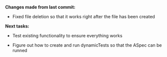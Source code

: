 **Changes made from last commit:**

- Fixed file deletion so that it works right after the file has been created
 
**Next tasks:**

- Test existing functionality to ensure everything works

- Figure out how to create and run dynamicTests so that the ASpec can be runned
